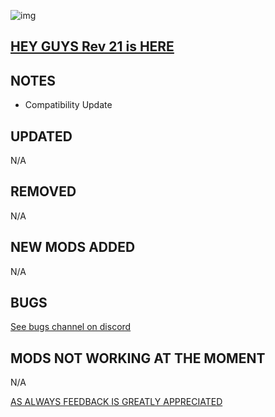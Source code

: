 ![img](https://s11.gifyu.com/images/SgCoI.png)

## [HEY GUYS Rev 21 is HERE](https://)

## NOTES

- Compatibility Update

## UPDATED

N/A

## REMOVED

N/A

## NEW MODS ADDED

N/A

## BUGS

[See bugs channel on discord](https://discord.gg/xZNztPjA2u)

## MODS NOT WORKING AT THE MOMENT

N/A

[AS ALWAYS FEEDBACK IS GREATLY APPRECIATED](https://)